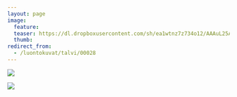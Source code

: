 ```yaml
---
layout: page
image:
  feature:
  teaser: https://dl.dropboxusercontent.com/sh/ea1wtnz7z734o12/AAAuL25AgRtXiNz3-D0mxnJ6a/luontokuvat/talvi/DSC24163-245px.jpg
  thumb:
redirect_from:
  - /luontokuvat/talvi/00028
---
```


[![](https://dl.dropboxusercontent.com/sh/ea1wtnz7z734o12/AAAVe8kK2qxvikP_MZk4qSNIa/luontokuvat/talvi/DSC24159-800px.jpg)](https://dl.dropboxusercontent.com/sh/ea1wtnz7z734o12/AAAIZR7T90_58TyFXdNGXtQaa/luontokuvat/talvi/DSC24159.jpg)

[![](https://dl.dropboxusercontent.com/sh/ea1wtnz7z734o12/AAB_nFYzhW1_nosM5adL5uXca/luontokuvat/talvi/DSC24163-800px.jpg)](https://dl.dropboxusercontent.com/sh/ea1wtnz7z734o12/AADD3PJvmX35vnTe06OVka5da/luontokuvat/talvi/DSC24163.jpg)

